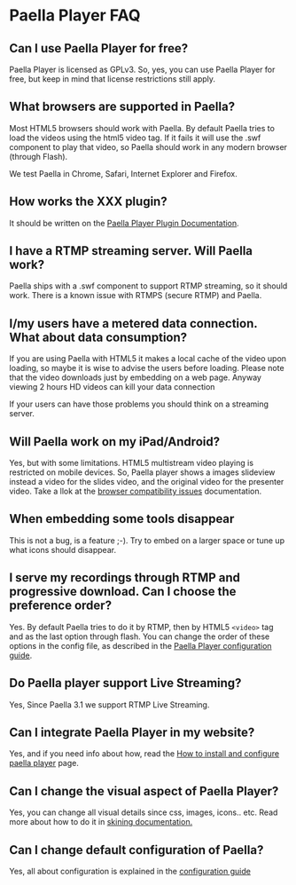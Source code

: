 ---
---

# Paella Player FAQ

## Can I use Paella Player for free?

Paella Player is licensed as GPLv3. So, yes, you can use Paella Player for free, but keep in mind that license restrictions still apply.

## What browsers are supported in Paella?

Most HTML5 browsers should work with Paella. By default Paella tries to load the videos using the html5 video tag. If it fails it will use the .swf component to play that video, so Paella should work in any modern browser (through Flash).

We test Paella in Chrome, Safari, Internet Explorer and Firefox.

## How works the XXX plugin?

It should be written on the [Paella Player Plugin Documentation](adopters/plugins.md).

## I have a RTMP streaming server. Will Paella work?

Paella ships with a .swf component to support RTMP streaming, so it should work. There is a known issue with RTMPS (secure RTMP) and Paella.

## I/my users have a metered data connection. What about data consumption?

If you are using Paella with HTML5 it makes a local cache of the video upon loading, so maybe it is wise to advise the users before loading. Please note that the video downloads just by embedding on a web page. Anyway viewing 2 hours HD videos can kill your data connection

If your users can have those problems you should think on a streaming server.

## Will Paella work on my iPad/Android?

Yes, but with some limitations. HTML5 multistream video playing is restricted on mobile devices. So, Paella player shows a images slideview instead a video for the slides video, and the original video for the presenter video. Take a llok at the [browser compatibility issues](adopters/browser_compability.md) documentation.

## When embedding some tools disappear

This is not a bug, is a feature ;-). Try to embed on a larger space or tune up what icons should disappear.

## I serve my recordings through RTMP and progressive download. Can I choose the preference order?

Yes. By default Paella tries to do it by RTMP, then by HTML5 `<video>` tag and as the last option through flash. You can change the order of these options in the config file, as described in the [Paella Player configuration guide](config.md).

## Do Paella player support Live Streaming?

Yes, Since Paella 3.1 we support RTMP Live Streaming.

## Can I integrate Paella Player in my website?

Yes, and if you need info about how, read the [How to install and configure paella player](adopters/setup.md) page.

## Can I change the visual aspect of Paella Player?

Yes, you can change all visual details since css, images, icons.. etc.
Read more about how to do it in [skining documentation.](adopters/skining.md)

## Can I change default configuration of Paella?

Yes, all about configuration is explained in the [configuration guide](adopters/configure.md)
